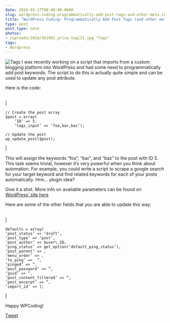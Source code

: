 ```yaml
---
date: 2010-03-17T00:00:00-0600
slug: wordpress-coding-programmatically-add-post-tags-and-other-meta-info
title: "WordPress Coding: Programmatically Add Post Tags (and other meta info)"
type: post
post_type: note
photos:
- /uploads/2010/561962_price_tag[3].jpg "Tags"
tags:
- Wordpress
---
```

![](/uploads/2010/561962_price_tag[3].jpg "Tags") 
I was recently working on a script that imports from a custom blogging platform into WordPress and had some need to programmatically add post keywords.
The script to do this is actually quite simple and can be used to update any post attribute.


Here is the code:





|  |
| --- |
| 
```
// Create the post array
$post = array(
    ‘ID’ => 5,
    ‘tags_input’ => ‘foo,bar,baz’);     
 
// Update the post
wp_update_post($post);
```
 |



This will assign the keywords “foo”, “bar”, and “baz” to the post with ID 5. This task seems trivial, however it’s very powerful when you think about automation. For example, you could write a script to scrape a google search for your target keyword and find related keywords for each of your posts automatically. Hrm… plugin idea?


Give it a shot. More info on available parameters can be found on [WordPress’ site here](http://codex.wordpress.org/Function_Reference/wp_insert_post)


Here are some of the other fields that you are able to update this way:





|  |
| --- |
| 
```
defaults = array(
‘post_status’ => ‘draft’, 
‘post_type’ => ‘post’,
‘post_author’ => $user\_ID,
‘ping_status’ => get_option(‘default_ping_status’), 
‘post_parent’ => ,
‘menu_order’ => ,
‘to_ping’ =>  ”,
‘pinged’ => ”,
‘post_password’ => ”,
‘guid’ => ”,
‘post_content_filtered’ => ”,
‘post_excerpt’ => ”,
‘import_id’ => );
```
 |



Happy WPCoding!



[Tweet](http://twitter.com/share)



